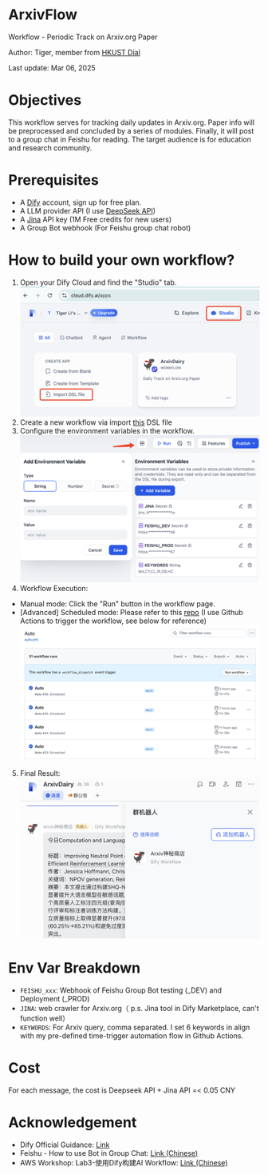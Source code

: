 # ArxivFlow
Workflow - Periodic Track on Arxiv.org Paper

Author: Tiger, member from [HKUST Dial](https://github.com/HKUSTDial)

Last update: Mar 06, 2025

# Objectives
This workflow serves for tracking daily updates in Arxiv.org. Paper info will be preprocessed and concluded by a series of modules. Finally, it will post to a group chat in Feishu for reading. The target audience is for education and research community.

# Prerequisites
- A [Dify](https://dify.ai/) account, sign up for free plan.
- A LLM provider API (I use [DeepSeek API](https://platform.deepseek.com/api_keys))
- A [Jina](https://jina.ai/) API key (1M Free credits for new users)
- A Group Bot webhook (For Feishu group chat robot)

# How to build your own workflow?
1. Open your Dify Cloud and find the "Studio" tab.![](image/dify_studio.png)
2. Create a new workflow via import [this](dsl/ArxivDairy.yml) DSL file
3. Configure the environment variables in the workflow. ![](image/env.png)
4. Workflow Execution:
- Manual mode: Click the "Run" button in the workflow page.
- [Advanced] Scheduled mode: Please refer to this [repo](https://github.com/leochen-g/dify-schedule) (I use Github Actions to trigger the workflow, see below for reference) ![](image/git_auto.png)
5. Final Result: ![](image/feishu_demo.png)

# Env Var Breakdown
- `FEISHU_xxx`: Webhook of Feishu Group Bot testing (_DEV) and Deployment (_PROD)
- `JINA`: web crawler for Arxiv.org（ p.s. Jina tool in Dify Marketplace, can't function well）
- `KEYWORDS`: For Arxiv query, comma separated. I set 6 keywords in align with my pre-defined time-trigger automation flow in Github Actions.

# Cost
For each message, the cost is Deepseek API + Jina API =< 0.05 CNY


# Acknowledgement
- Dify Official Guidance: [Link](https://docs.dify.ai/docs/workflow/overview)
- Feishu - How to use Bot in Group Chat: [Link (Chinese)](https://www.feishu.cn/hc/zh-CN/articles/360024984973-%E5%9C%A8%E7%BE%A4%E7%BB%84%E4%B8%AD%E4%BD%BF%E7%94%A8%E6%9C%BA%E5%99%A8%E4%BA%BA?from=in-im-bot)
- AWS Workshop: Lab3-使用Dify构建AI Workflow: [Link (Chinese)](https://catalog.us-east-1.prod.workshops.aws/workshops/2c19fcb1-1f1c-4f52-b759-0ca4d2ae2522/zh-CN)


